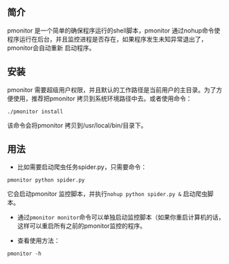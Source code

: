 ## 简介
  pmonitor 是一个简单的确保程序运行的shell脚本，pmonitor 通过nohup命令使程序运行在后台，并且监控进程是否存在，如果程序发生未知异常退出了，pmonitor会自动重新
启动程序。

## 安装
  pmonitor 需要超级用户权限，并且默认的工作路径是当前用户的主目录。为了方便使用，推荐把pmonitor 拷贝到系统环境路径中去。或者使用命令：
```
./pmonitor install
```
该命令会将pmonitor 拷贝到/usr/local/bin/目录下。

## 用法
* 比如需要启动爬虫任务spider.py，只需要命令：
```
pmonitor python spider.py
```
它会启动pmonitor 监控脚本，并执行`nohup python spider.py &` 启动爬虫脚本。

* 通过`pmonitor monitor`命令可以单独启动监控脚本（如果你重启计算机的话，这样可以重启所有之前的pmonitor监控的程序。

* 查看使用方法：
```
pmonitor -h
```



